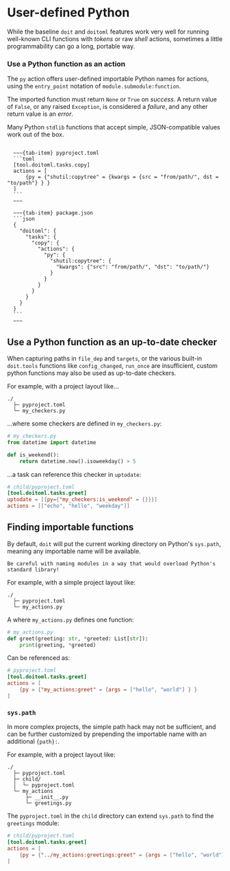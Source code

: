 # User-defined Python

While the baseline `doit` and `doitoml` features work very well for running well-known
CLI functions with _tokens_ or raw _shell_ actions, sometimes a little programmability
can go a long, portable way.

### Use a Python function as an action

The `py` action offers user-defined importable Python names for actions, using the
`entry_point` notation of `module.submodule:function`.

The imported function must return `None` or `True` on _success_. A return value of
`False`, or any raised `Exception`, is considered a _failure_, and any other return
value is an _error_.

Many Python `stdlib` functions that accept simple, JSON-compatible values work out of
the box.

````{tab-set}

  ~~~{tab-item} pyproject.toml
  ```toml
  [tool.doitoml.tasks.copy]
  actions = [
      {py = {"shutil:copytree" = {kwargs = {src = "from/path/", dst = "to/path"} } }
  ]
  ```
  ~~~

  ~~~{tab-item} package.json
  ```json
  {
    "doitoml": {
      "tasks": {
        "copy": {
          "actions": {
            "py": {
              "shutil:copytree": {
                "kwargs": {"src": "from/path/", "dst": "to/path/"}
              }
            }
          }
        }
      }
    }
  }
  ```
  ~~~

````

## Use a Python function as an up-to-date checker

When capturing paths in `file_dep` and `targets`, or the various built-in `doit.tools`
functions like `config_changed`, `run_once` are insufficient, custom python functions
may also be used as up-to-date checkers.

For example, with a project layout like...

```
./
  ├─ pyproject.toml
  └─ my_checkers.py
```

...where some checkers are defined in `my_checkers.py`:

```py
# my_checkers.py
from datetime import datetime

def is_weekend():
    return datetime.now().isoweekday() > 5
```

...a task can reference this checker in `uptodate`:

```toml
# child/pyproject.toml
[tool.doitoml.tasks.greet]
uptodate = [{py={"my_checkers:is_weekend" = {}}}]
actions = [["echo", "hello", "weekday"]]
```

## Finding importable functions

By default, `doit` will put the current working directory on Python's `sys.path`,
meaning any importable name will be available.

```{warning}
Be careful with naming modules in a way that would overload Python's standard library!
```

For example, with a simple project layout like:

```
./
  ├─ pyproject.toml
  └─ my_actions.py
```

A where `my_actions.py` defines one function:

```python
# my_actions.py
def greet(greeting: str, *greeted: List[str]):
    print(greeting, *greeted)
```

Can be referenced as:

```toml
# pyproject.toml
[tool.doitoml.tasks.greet]
actions = [
    {py = {"my_actions:greet" = {args = ["hello", "world"] } }
]
```

### `sys.path`

In more complex projects, the simple path hack may not be sufficient, and can be further
customized by prepending the importable name with an additional `{path}:`.

For example, with a project layout like:

```
./
  ├─ pyproject.toml
  ├─ child/
  │  └─ pyproject.toml
  └─ my_actions
      ├─ __init__.py
      └─ greetings.py
```

The `pyproject.toml` in the `child` directory can extend `sys.path` to find the
`greetings` module:

```toml
# child/pyproject.toml
[tool.doitoml.tasks.greet]
actions = [
    {py = {"../my_actions:greetings:greet" = {args = ["hello", "world"] } }
]
```
